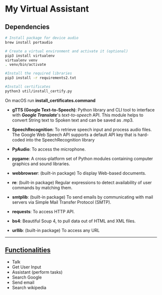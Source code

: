 # My Virtual Assistant

## Dependencies

```sh
# Install package for device audio
brew install portaudio

# Create a virtual environment and activate it (optional)
pip3 install virtualenv
virtualenv venv
. venv/bin/activate

#Install the required libraries
pip3 install -r requirements2.txt

#Install certificates
python3 util/install_certify.py
```

On macOS run **install_certificates.command**

* **gTTS (Google Text-to-Speech)**: Python library and CLI tool to interface with ***Google Translate***'s *text-to-speech* API. This module helps to convert String text to Spoken text and can be saved as .mp3.

* **SpeechRecognition**: To retrieve speech input and process audio files. The Google Web Speech API supports a default API key that is hard-coded into the SpeechRecognition library

* **PyAudio**: To access the microphone.

* **pygame**: A cross-platform set of Python modules containing computer graphics and sound libraries.

* **webbrowser**: (built-in package) To display Web-based documents.

* **re**: (built-in package) Regular expressions to detect availability of user commands by matching them.

* **smtplib**: (built-in package) To send emails by communicating with mail servers via Simple Mail Transfer Protocol (SMTP).

* **requests**: To access HTTP API.

* **bs4**: Beautiful Soup 4, to pull data out of HTML and XML files.

* **urllib**: (built-in package) To access any URL

---

## [Functionalities](files/functionalities.md)

* Talk
* Get User Input
* Assistant (perform tasks)
* Search Google
* Send email
* Search wikipedia
